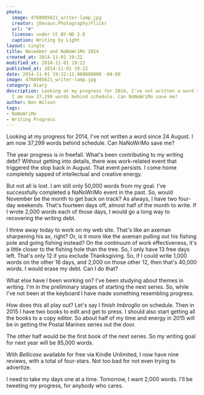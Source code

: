 ```yaml
---
photo:
  image: 4768985621_writer-lamp.jpg
  creator: jDevaun.Photography/Flickr
  url: "#"
  license: under CC BY-ND 2.0
  caption: Writing by Light
layout: single
title: November and NaNoWriMo 2014
created_at: 2014-11-01 19:22
modified_at: 2014-11-01 19:22
published_at: 2014-11-01 19:22
date: 2014-11-01 19:22:11.000000000 -04:00
image: 4768985621_writer-lamp.jpg
category: Diary
description: Looking at my progress for 2014, I've not written a word since 24 August.
  I am now 37,299 words behind schedule. Can NaNoWriMo save me?
author: Ben Wilson
tags:
- NaNoWriMo
- Writing Progress
---
```

Looking at my progress for 2014, I've not written a word since 24 August. I am now 37,299 words behind schedule. Can NaNoWriMo save me?

<!-- more -->

The year progress is in freefall. What's been contributing to my writing debt? Without getting into details, there was work-related event that triggered the stop back in August. That event persists. I come home completely sapped of intellectual and creative energy.

But not all is lost. I am still only 50,000 words from my goal. I've successfully completed a NaNoWriMo event in the past. So, would November be the month to get back on track? As always, I have two four-day weekends. That's fourteen days off, almost half of the month to write. If I wrote 2,000 words each of those days, I would go a long way to recovering the writing debt.

I threw away today to work on my web site. That's like an axeman sharpening his ax, right? Or, is it more like the axeman pulling out his fishing pole and going fishing instead? On the continuum of work effectiveness, it's a little closer to the fishing hole than the tree. So, I only have 13 free days left. That's only 12 if you exclude Thanksgiving. So, if I could write 1,000 words on the other 16 days, and 2,000 on those other 12, then that's 40,000 words. I would erase my debt. Can I do that?

What else have I been working on? I've been studying about themes in writing. I'm in the preliminary stages of starting the next series. So, while I've not been at the keyboard I have made something resembling progress.

How does this all play out? Let's say I finish *Imbroglio* on schedule. Then in 2015 I have two books to edit and get to press. I should also start getting all the books to a copy editor. So about half of my time and energy in 2015 will be in getting the Postal Marines series out the door.

The other half would be the first book of the next series. So my writing goal for next year will be 85,000 words.

With *Bellicose* available for free via Kindle Unlimited, I now have nine reviews, with a total of four-stars. Not too bad for not even trying to advertize.

I need to take my days one at a time. Tomorrow, I want 2,000 words. I'll be tweeting my progress, for anybody who cares.
